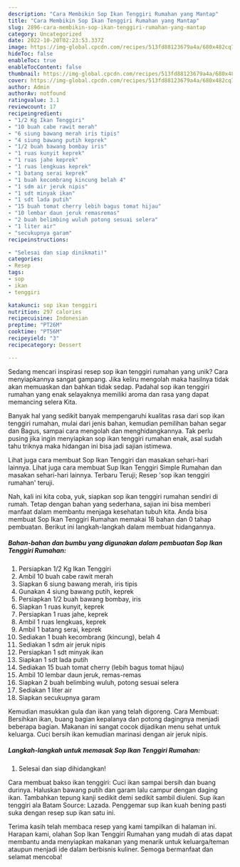 ```yaml
---
description: "Cara Membikin Sop Ikan Tenggiri Rumahan yang Mantap"
title: "Cara Membikin Sop Ikan Tenggiri Rumahan yang Mantap"
slug: 2896-cara-membikin-sop-ikan-tenggiri-rumahan-yang-mantap
category: Uncategorized
date: 2022-10-20T02:23:53.337Z
image: https://img-global.cpcdn.com/recipes/513fd88123679a4a/680x482cq70/sop-ikan-tenggiri-rumahan-foto-resep-utama.jpg
hideToc: false
enableToc: true
enableTocContent: false
thumbnail: https://img-global.cpcdn.com/recipes/513fd88123679a4a/680x482cq70/sop-ikan-tenggiri-rumahan-foto-resep-utama.jpg
cover: https://img-global.cpcdn.com/recipes/513fd88123679a4a/680x482cq70/sop-ikan-tenggiri-rumahan-foto-resep-utama.jpg
author: Admin
authorAv: notfound
ratingvalue: 3.1
reviewcount: 17
recipeingredient:
- "1/2 Kg Ikan Tenggiri"
- "10 buah cabe rawit merah"
- "6 siung bawang merah iris tipis"
- "4 siung bawang putih keprek"
- "1/2 buah bawang bombay iris"
- "1 ruas kunyit keprek"
- "1 ruas jahe keprek"
- "1 ruas lengkuas keprek"
- "1 batang serai keprek"
- "1 buah kecombrang kincung belah 4"
- "1 sdm air jeruk nipis"
- "1 sdt minyak ikan"
- "1 sdt lada putih"
- "15 buah tomat cherry lebih bagus tomat hijau"
- "10 lembar daun jeruk remasremas"
- "2 buah belimbing wuluh potong sesuai selera"
- "1 liter air"
- "secukupnya garam"
recipeinstructions:

- "Selesai dan siap dinikmati!"
categories:
- Resep
tags:
- sop
- ikan
- tenggiri

katakunci: sop ikan tenggiri 
nutrition: 297 calories
recipecuisine: Indonesian
preptime: "PT26M"
cooktime: "PT56M"
recipeyield: "3"
recipecategory: Dessert

---
```





Sedang mencari inspirasi resep sop ikan tenggiri rumahan yang unik? Cara menyiapkannya sangat gampang. Jika keliru mengolah maka hasilnya tidak akan memuaskan dan bahkan tidak sedap. Padahal sop ikan tenggiri rumahan yang enak selayaknya memiliki aroma dan rasa yang dapat memancing selera Kita.





Banyak hal yang sedikit banyak mempengaruhi kualitas rasa dari sop ikan tenggiri rumahan, mulai dari jenis bahan, kemudian pemilihan bahan segar dan Bagus, sampai cara mengolah dan menghidangkannya. Tak perlu pusing jika ingin menyiapkan sop ikan tenggiri rumahan enak,      asal sudah tahu triknya maka hidangan ini bisa jadi sajian istimewa.














Lihat juga cara membuat Sop Ikan Tenggiri dan masakan sehari-hari lainnya. Lihat juga cara membuat Sup Ikan Tenggiri Simple Rumahan dan masakan sehari-hari lainnya. Terbaru Teruji; Resep &#39;sop ikan tenggiri rumahan&#39; teruji.






Nah, kali ini kita coba, yuk, siapkan sop ikan tenggiri rumahan sendiri di rumah. Tetap dengan bahan yang sederhana, sajian ini bisa memberi manfaat dalam membantu menjaga kesehatan tubuh kita. Anda bisa membuat Sop Ikan Tenggiri Rumahan memakai 18 bahan dan 0 tahap pembuatan. Berikut ini langkah-langkah dalam membuat hidangannya.

<!--inarticleads1-->

##### Bahan-bahan dan bumbu yang digunakan dalam pembuatan Sop Ikan Tenggiri Rumahan:

1. Persiapkan 1/2 Kg Ikan Tenggiri
1. Ambil 10 buah cabe rawit merah
1. Siapkan 6 siung bawang merah, iris tipis
1. Gunakan 4 siung bawang putih, keprek
1. Persiapkan 1/2 buah bawang bombay, iris
1. Siapkan 1 ruas kunyit, keprek
1. Persiapkan 1 ruas jahe, keprek
1. Ambil 1 ruas lengkuas, keprek
1. Ambil 1 batang serai, keprek
1. Sediakan 1 buah kecombrang (kincung), belah 4
1. Sediakan 1 sdm air jeruk nipis
1. Persiapkan 1 sdt minyak ikan
1. Siapkan 1 sdt lada putih
1. Sediakan 15 buah tomat cherry (lebih bagus tomat hijau)
1. Ambil 10 lembar daun jeruk, remas-remas
1. Siapkan 2 buah belimbing wuluh, potong sesuai selera
1. Sediakan 1 liter air
1. Siapkan secukupnya garam


Kemudian masukkan gula dan ikan yang telah digoreng. Cara Membuat: Bersihkan ikan, buang bagian kepalanya dan potong dagingnya menjadi beberapa bagian. Makanan ini sangat cocok dijadikan menu sehat untuk keluarga. Cuci bersih ikan kemudian marinasi dengan air jeruk nipis. 

<!--inarticleads2-->

##### Langkah-langkah untuk memasak Sop Ikan Tenggiri Rumahan:


1. Selesai dan siap dihidangkan!

Cara membuat bakso ikan tenggiri: Cuci ikan sampai bersih dan buang durinya. Haluskan bawang putih dan garam lalu campur dengan daging ikan. Tambahkan tepung kanji sedikit demi sedikit sambil diuleni. Sup ikan tenggiri ala Batam Source: Lazada. Penggemar sup ikan kuah bening pasti suka dengan resep sup ikan satu ini. 

Terima kasih telah membaca resep yang kami tampilkan di halaman ini. Harapan kami, olahan Sop Ikan Tenggiri Rumahan yang mudah di atas dapat membantu anda menyiapkan makanan yang menarik untuk keluarga/teman ataupun menjadi ide dalam berbisnis kuliner. Semoga bermanfaat dan selamat mencoba!
